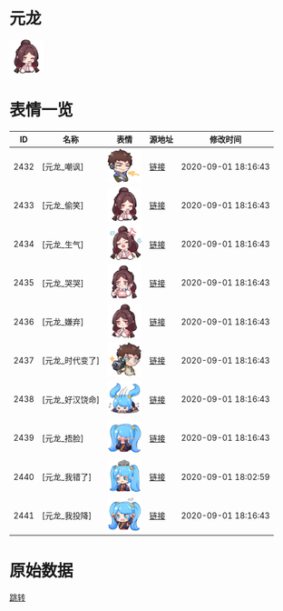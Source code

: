 # 元龙

<img src="./cover.png" height="60" alt="cover" />

# 表情一览

|ID|名称|表情|源地址|修改时间|
|----|----|----|----|----|
|2432|[元龙_嘲讽]|<img src="./pic/002432_%5B元龙_嘲讽%5D.png" height="60" alt="嘲讽"/>|[链接](http://i0.hdslb.com/bfs/emote/4e6916a48a28c35e6ccf0bcf117fe131d8da247a.png)|2020-09-01 18:16:43|
|2433|[元龙_偷笑]|<img src="./pic/002433_%5B元龙_偷笑%5D.png" height="60" alt="偷笑"/>|[链接](http://i0.hdslb.com/bfs/emote/f2d1b3369cd101c7e76b9e622c52946e12eab8e7.png)|2020-09-01 18:16:43|
|2434|[元龙_生气]|<img src="./pic/002434_%5B元龙_生气%5D.png" height="60" alt="生气"/>|[链接](http://i0.hdslb.com/bfs/emote/839729a7cf43d960d4c0a0c57386f6ad3ec8929d.png)|2020-09-01 18:16:43|
|2435|[元龙_哭哭]|<img src="./pic/002435_%5B元龙_哭哭%5D.png" height="60" alt="哭哭"/>|[链接](http://i0.hdslb.com/bfs/emote/bd017024114ddccbe78e91d513fdde2fc2137ed3.png)|2020-09-01 18:16:43|
|2436|[元龙_嫌弃]|<img src="./pic/002436_%5B元龙_嫌弃%5D.png" height="60" alt="嫌弃"/>|[链接](http://i0.hdslb.com/bfs/emote/9705f85463bde8e1f8be939a5caaed2f82ad096b.png)|2020-09-01 18:16:43|
|2437|[元龙_时代变了]|<img src="./pic/002437_%5B元龙_时代变了%5D.png" height="60" alt="时代变了"/>|[链接](http://i0.hdslb.com/bfs/emote/08579c27468224cc2c03d142f57f9c09ffa534fa.png)|2020-09-01 18:16:43|
|2438|[元龙_好汉饶命]|<img src="./pic/002438_%5B元龙_好汉饶命%5D.png" height="60" alt="好汉饶命"/>|[链接](http://i0.hdslb.com/bfs/emote/3e267ed30aa9be74ed59e77e75b64e3ac5a9d2a1.png)|2020-09-01 18:16:43|
|2439|[元龙_捂脸]|<img src="./pic/002439_%5B元龙_捂脸%5D.png" height="60" alt="捂脸"/>|[链接](http://i0.hdslb.com/bfs/emote/acd37e3530f80e88ea6b8b4fa2e1bd1b1912e114.png)|2020-09-01 18:16:43|
|2440|[元龙_我错了]|<img src="./pic/002440_%5B元龙_我错了%5D.png" height="60" alt="我错了"/>|[链接](http://i0.hdslb.com/bfs/emote/d4a061a8473929187962f1ff675ccb6a773f7122.png)|2020-09-01 18:02:59|
|2441|[元龙_我投降]|<img src="./pic/002441_%5B元龙_我投降%5D.png" height="60" alt="我投降"/>|[链接](http://i0.hdslb.com/bfs/emote/31caf8622e4d1a919e10dc825259500c38aa6fa3.png)|2020-09-01 18:16:43|

# 原始数据

[跳转](./raw.json)


